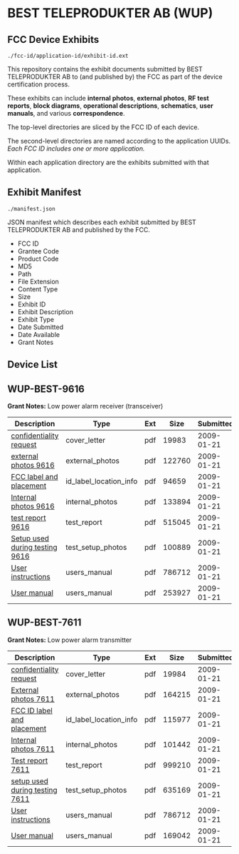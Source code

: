 # BEST TELEPRODUKTER AB (WUP)
## FCC Device Exhibits

```
./fcc-id/application-id/exhibit-id.ext
```

This repository contains the exhibit documents submitted by BEST TELEPRODUKTER AB to (and published by) the FCC as part of the device certification process.

These exhibits can include **internal photos**, **external photos**, **RF test reports**, **block diagrams**, **operational descriptions**, **schematics**, **user manuals**, and various **correspondence**.

The top-level directories are sliced by the FCC ID of each device.

The second-level directories are named according to the application UUIDs. *Each FCC ID includes one or more application.*

Within each application directory are the exhibits submitted with that application. 

## Exhibit Manifest

```
./manifest.json
```

JSON manifest which describes each exhibit submitted by BEST TELEPRODUKTER AB and published by the FCC.

- FCC ID
- Grantee Code
- Product Code
- MD5
- Path
- File Extension
- Content Type
- Size
- Exhibit ID
- Exhibit Description
- Exhibit Type
- Date Submitted
- Date Available
- Grant Notes

## Device List
## WUP-BEST-9616
**Grant Notes:** Low power alarm receiver (transceiver)

| Description | Type | Ext | Size | Submitted | Available |
| ----------- | ---- | --- | ---- | --------- | --------- |
| [confidentiality request](WUP-BEST-9616/fc2eea7d0a4c158e954a5a6f1f280740/1059571.pdf) | cover_letter | pdf | 19983 | 2009-01-21 | 2009-01-21 |
| [external photos 9616](WUP-BEST-9616/fc2eea7d0a4c158e954a5a6f1f280740/1059572.pdf) | external_photos | pdf | 122760 | 2009-01-21 | 2009-01-21 |
| [FCC label and placement](WUP-BEST-9616/fc2eea7d0a4c158e954a5a6f1f280740/1059573.pdf) | id_label_location_info | pdf | 94659 | 2009-01-21 | 2009-01-21 |
| [Internal photos 9616](WUP-BEST-9616/fc2eea7d0a4c158e954a5a6f1f280740/1059578.pdf) | internal_photos | pdf | 133894 | 2009-01-21 | 2009-01-21 |
| [test report 9616](WUP-BEST-9616/fc2eea7d0a4c158e954a5a6f1f280740/1059574.pdf) | test_report | pdf | 515045 | 2009-01-21 | 2009-01-21 |
| [Setup used during testing 9616](WUP-BEST-9616/fc2eea7d0a4c158e954a5a6f1f280740/1059575.pdf) | test_setup_photos | pdf | 100889 | 2009-01-21 | 2009-01-21 |
| [User instructions](WUP-BEST-9616/fc2eea7d0a4c158e954a5a6f1f280740/1059544.pdf) | users_manual | pdf | 786712 | 2009-01-21 | 2009-01-21 |
| [User manual](WUP-BEST-9616/fc2eea7d0a4c158e954a5a6f1f280740/1059577.pdf) | users_manual | pdf | 253927 | 2009-01-21 | 2009-01-21 |
## WUP-BEST-7611
**Grant Notes:** Low power alarm transmitter

| Description | Type | Ext | Size | Submitted | Available |
| ----------- | ---- | --- | ---- | --------- | --------- |
| [confidentiality request](WUP-BEST-7611/acf285a79949bbff21c2ffcbc5e7890d/1059539.pdf) | cover_letter | pdf | 19984 | 2009-01-21 | 2009-01-21 |
| [External photos 7611](WUP-BEST-7611/acf285a79949bbff21c2ffcbc5e7890d/1059541.pdf) | external_photos | pdf | 164215 | 2009-01-21 | 2009-01-21 |
| [FCC ID label and placement](WUP-BEST-7611/acf285a79949bbff21c2ffcbc5e7890d/1059540.pdf) | id_label_location_info | pdf | 115977 | 2009-01-21 | 2009-01-21 |
| [Internal photos 7611](WUP-BEST-7611/acf285a79949bbff21c2ffcbc5e7890d/1059546.pdf) | internal_photos | pdf | 101442 | 2009-01-21 | 2009-01-21 |
| [Test report 7611](WUP-BEST-7611/acf285a79949bbff21c2ffcbc5e7890d/1059542.pdf) | test_report | pdf | 999210 | 2009-01-21 | 2009-01-21 |
| [setup used during testing 7611](WUP-BEST-7611/acf285a79949bbff21c2ffcbc5e7890d/1059543.pdf) | test_setup_photos | pdf | 635169 | 2009-01-21 | 2009-01-21 |
| [User instructions](WUP-BEST-7611/acf285a79949bbff21c2ffcbc5e7890d/1059544.pdf) | users_manual | pdf | 786712 | 2009-01-21 | 2009-01-21 |
| [User manual](WUP-BEST-7611/acf285a79949bbff21c2ffcbc5e7890d/1059545.pdf) | users_manual | pdf | 169042 | 2009-01-21 | 2009-01-21 |
